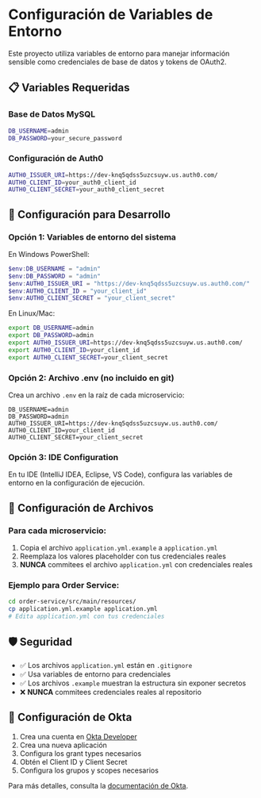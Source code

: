 # Configuración de Variables de Entorno

Este proyecto utiliza variables de entorno para manejar información sensible como credenciales de base de datos y tokens de OAuth2.

## 📋 Variables Requeridas

### Base de Datos MySQL
```bash
DB_USERNAME=admin
DB_PASSWORD=your_secure_password
```

### Configuración de Auth0
```bash
AUTH0_ISSUER_URI=https://dev-knq5qdss5uzcsuyw.us.auth0.com/
AUTH0_CLIENT_ID=your_auth0_client_id
AUTH0_CLIENT_SECRET=your_auth0_client_secret
```

## 🚀 Configuración para Desarrollo

### Opción 1: Variables de entorno del sistema
En Windows PowerShell:
```powershell
$env:DB_USERNAME = "admin"
$env:DB_PASSWORD = "admin"
$env:AUTH0_ISSUER_URI = "https://dev-knq5qdss5uzcsuyw.us.auth0.com/"
$env:AUTH0_CLIENT_ID = "your_client_id"
$env:AUTH0_CLIENT_SECRET = "your_client_secret"
```

En Linux/Mac:
```bash
export DB_USERNAME=admin
export DB_PASSWORD=admin
export AUTH0_ISSUER_URI=https://dev-knq5qdss5uzcsuyw.us.auth0.com/
export AUTH0_CLIENT_ID=your_client_id
export AUTH0_CLIENT_SECRET=your_client_secret
```

### Opción 2: Archivo .env (no incluido en git)
Crea un archivo `.env` en la raíz de cada microservicio:
```
DB_USERNAME=admin
DB_PASSWORD=admin
AUTH0_ISSUER_URI=https://dev-knq5qdss5uzcsuyw.us.auth0.com/
AUTH0_CLIENT_ID=your_client_id
AUTH0_CLIENT_SECRET=your_client_secret
```

### Opción 3: IDE Configuration
En tu IDE (IntelliJ IDEA, Eclipse, VS Code), configura las variables de entorno en la configuración de ejecución.

## 🔧 Configuración de Archivos

### Para cada microservicio:
1. Copia el archivo `application.yml.example` a `application.yml`
2. Reemplaza los valores placeholder con tus credenciales reales
3. **NUNCA** commitees el archivo `application.yml` con credenciales reales

### Ejemplo para Order Service:
```bash
cd order-service/src/main/resources/
cp application.yml.example application.yml
# Edita application.yml con tus credenciales
```

## 🛡️ Seguridad

- ✅ Los archivos `application.yml` están en `.gitignore`
- ✅ Usa variables de entorno para credenciales
- ✅ Los archivos `.example` muestran la estructura sin exponer secretos
- ❌ **NUNCA** commitees credenciales reales al repositorio

## 📝 Configuración de Okta

1. Crea una cuenta en [Okta Developer](https://developer.okta.com/)
2. Crea una nueva aplicación
3. Configura los grant types necesarios
4. Obtén el Client ID y Client Secret
5. Configura los grupos y scopes necesarios

Para más detalles, consulta la [documentación de Okta](https://developer.okta.com/docs/).
